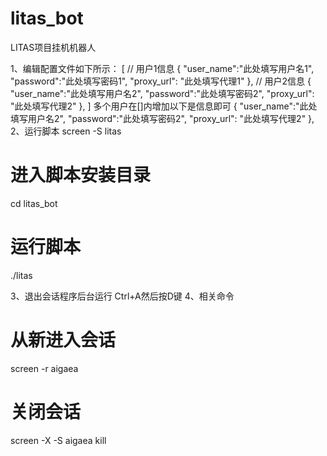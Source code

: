 # litas_bot
LITAS项目挂机机器人

1、编辑配置文件如下所示：
[
  // 用户1信息
  {
    "user_name":"此处填写用户名1",
    "password":"此处填写密码1",
    "proxy_url": "此处填写代理1"
  },
  // 用户2信息
  {
    "user_name":"此处填写用户名2",
    "password":"此处填写密码2",
    "proxy_url": "此处填写代理2"
  },
]
多个用户在[]内增加以下是信息即可
  {
    "user_name":"此处填写用户名2",
    "password":"此处填写密码2",
    "proxy_url": "此处填写代理2"
  },
2、运行脚本
screen -S litas
# 进入脚本安装目录
cd litas_bot
# 运行脚本
./litas

3、退出会话程序后台运行
Ctrl+A然后按D键
4、相关命令
# 从新进入会话
screen -r aigaea
# 关闭会话
screen -X -S aigaea kill
